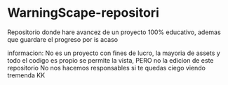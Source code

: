 # WarningScape-repositori
 Repositorio donde hare avancez de un proyecto 100% educativo, ademas que guardare el progreso por is acaso

 informacion:
 No es un proyecto con fines de lucro, la mayoria de assets y todo el codigo es propio
 se permite la vista, PERO no la edicion de este repositorio
 No nos hacemos responsables si te quedas ciego viendo tremenda KK 

